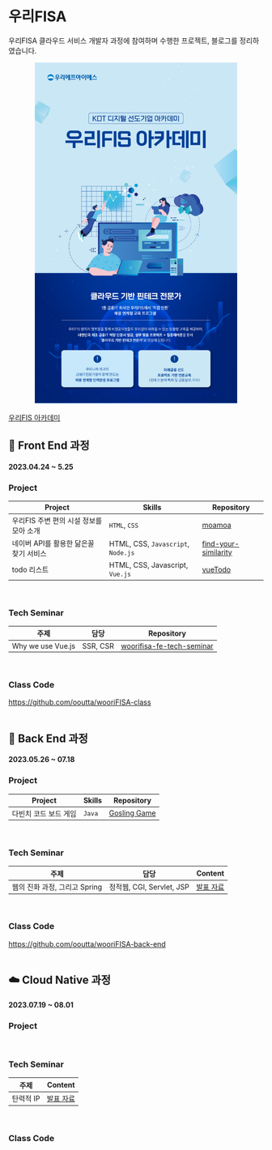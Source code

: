 # 우리FISA
우리FISA 클라우드 서비스 개발자 과정에 참여하며 수행한 프로젝트, 블로그를 정리하였습니다.
<div align="center">
  <img src="img/wooriFISA_main.png" width=400px>
</div>

[우리FIS 아카데미](http://www.woorifis.com/kor/peoplelife/futureLab/labInfo)
<br>

## 🥚 Front End 과정
#### 2023.04.24 ~ 5.25
### Project
|Project|Skills|Repository|
|-|-|-|
|우리FIS 주변 편의 시설 정보를 모아 소개|`HTML`, `CSS`|[moamoa](https://github.com/ooutta/moamoa)|
|네이버 API를 활용한 닮은꼴 찾기 서비스|HTML, CSS, `Javascript`, `Node.js`|[find-your-similarity](https://github.com/ooutta/find-your-similarity)|
|todo 리스트|HTML, CSS, Javascript, `Vue.js`|[vueTodo](https://github.com/ooutta/vueTodo)|
<br>

### Tech Seminar 
|주제|담당|Repository|
|-|-|-|
|Why we use Vue.js|SSR, CSR|[woorifisa-fe-tech-seminar](https://github.com/ooutta/woorifisa-fe-tech-seminar)|
<br>

### Class Code
https://github.com/ooutta/wooriFISA-class
<br>
<br>

## 🍳 Back End 과정
#### 2023.05.26 ~ 07.18
### Project
|Project|Skills|Repository|
|-|-|-|
|다빈치 코드 보드 게임|`Java`|[Gosling Game](https://github.com/woorifisa-service-dev/backend-1st-goslingcode)|
<br>

### Tech Seminar
|주제|담당|Content|
|-|-|-|
|웹의 진화 과정, 그리고 Spring|정적웹, CGI, Servlet, JSP|[발표 자료](https://github.com/ooutta/wooriFISA/blob/main/content/%EC%9B%B9%EC%9D%98%20%EC%A7%84%ED%99%94%20%EA%B3%BC%EC%A0%95%2C%20%EA%B7%B8%EB%A6%AC%EA%B3%A0%20Spring.md)|
<br>

### Class Code
https://github.com/ooutta/wooriFISA-back-end
<br>
<br>

## ☁️ Cloud Native 과정
#### 2023.07.19 ~ 08.01
### Project

<br>

### Tech Seminar
|주제|Content|
|-|-|
|탄력적 IP|[발표 자료](https://github.com/ooutta/wooriFISA/blob/main/content/%ED%83%84%EB%A0%A5%EC%A0%81%20IP.md)|
<br>

### Class Code
